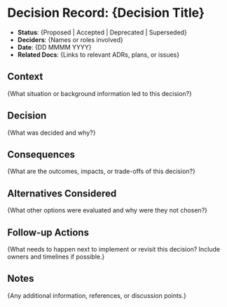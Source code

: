 # Decision Record: {Decision Title}

- **Status**: {Proposed | Accepted | Deprecated | Superseded}
- **Deciders**: {Names or roles involved}
- **Date**: {DD MMMM YYYY}
- **Related Docs**: {Links to relevant ADRs, plans, or issues}

## Context

{What situation or background information led to this decision?}

## Decision

{What was decided and why?}

## Consequences

{What are the outcomes, impacts, or trade-offs of this decision?}

## Alternatives Considered

{What other options were evaluated and why were they not chosen?}

## Follow-up Actions

{What needs to happen next to implement or revisit this decision? Include owners and timelines if possible.}

## Notes

{Any additional information, references, or discussion points.}
